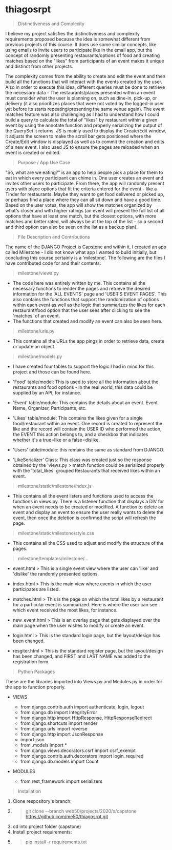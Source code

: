 # thiagosrpt

> Distinctiveness and Complexity

I believe my project satisfies the distinctiveness and complexity requirements proposed because the idea is somewhat different from previous projects of this course. It does use some similar concepts, like using emails to invite users to participate like in the email app, but the concept of randomly presenting restaurants/options of food and creating matches based on the "likes" from participants of an event makes it unique and distinct from other projects.

The complexity comes from the ability to create and edit the event and then build all the functions that will interact with the events created by the user. Also in order to execute this idea, different queries must be done to retrieve the necessary data - The restaurants/places presented within an event must consider what the user is planning on, such as dine-in, pick-up, or delivery (it also prioritizes places that were not voted by the logged-in user yet before its starts repeating/presenting the same venue again). The event matches feature was also challenging as I had to understand how I could build a query to calculate the total of "likes" by restaurant within a given event by using the annotate function and properly serializing the output of the QuerySet it returns. JS is mainly used to display the Create/Edit window, it adjusts the screen to make the scroll bar gets positioned where the Create/Edit window is displayed as well as to commit the creation and edits of a new event. I also used JS to ensure the pages are reloaded when an event is created or edited.

> Purpose / App Use Case

"So, what are we eating?" is an app to help people pick a place for them to eat in which every participant can chime in. One user creates an event and invites other users to participate. From there, the app will randomly present users with place options that fit the criteria entered for the event - like a Tinder for restaurants. Maybe they want to get food delivered or picked up, or perhaps find a place where they can all sit down and have a good time. Based on the user votes, the app will show the matches organized by what's closer and with higher ratings (an event will present the full list of all options that have at least one match, but the closest options, with more matches and better rated, will always be at the top of the list - so a second and third option can also be seen on the list as a backup plan).

> File Description and Contributions

The name of the DJANGO Project is Capstone and within it, I created an app called Milestone - I did not know what app I wanted to build initially, but concluding this course certainly is a 'milestone'. The following are the files I have contributed code for and their contents:

>milestone/views.py
  - The code here was entirely written by me. This contains all the necessary functions to render the pages and retrieve the desired information for the 'ALL EVENTS' page and 'USER'S EVENT PAGES'. This also contains the functions that support the randomization of options within each event as well as the logic that summarizes the likes for each restaurant/food option that the user sees after clicking to see the 'matches' of an event.
  - The functions that created and modify an event can also be seen here.

>milestone/urls.py
  - This contains all the URLs the app pings in order to retrieve data, create or update an object.

>milestone/models.py
  - I have created four tables to support the logic I had in mind for this project and those can be found here.

  - 'Food' table/model: This is used to store all the information about the restaurants and food options - In the real world, this data could be supplied by an API, for instance.

  - 'Event' table/module: This contains the details about an event. Event Name, Organizer, Participants, etc.

  - 'Likes' table/module: This contains the likes given for a single food/restaurant within an event. One record is created to represent the like and the record will contain the USER ID who performed the action, the EVENT this action belongs to, and a checkbox that indicates whether it's a true=like or a false=dislike.

  - 'Users' table/module: this remains the same as standard from DJANGO.

  - 'LikeSerializer' Class: This class was created just so the response obtained by the 'views.py > match function could be serialized properly with the 'total_likes' grouped Restaurants that received likes within an event.

>milestone/static/milestone/index.js
  - This contains all the event listers and functions used to access the functions in views.py. There is a listener function that displays a DIV for when an event needs to be created or modified. A function to delete an event and display an event to ensure the user really wants to delete the event, then once the deletion is confirmed the script will refresh the page.

>milestone/static/milestone/style.css
  - This contains all the CSS used to adjust and modify the structure of the pages.

>milestone/templates/milestone/...

  - event.html > This is a single event view where the user can 'like' and 'dislike' the randomly presented options.

  - index.html > This is the main view where events in which the user participates are listed.

  - matches.html > This is the page on which the total likes by a restaurant for a particular event is summarized. Here is where the user can see which event received the most likes, for instance.

  - new_event.html > This is an overlay page that gets displayed over the main page when the user wishes to modify or create an event.

  - login.html > This is the standard login page, but the layout/design has been changed.

  - resgiter.html > This is the standard register page, but the layout/design has been changed, and FIRST and LAST NAME was added to the registration form.

> Python Packages

These are the libraries imported into Views.py and Modules.py in order for the app to function properly.

* VIEWS
  - from django.contrib.auth import authenticate, login, logout
  - from django.db import IntegrityError
  - from django.http import HttpResponse, HttpResponseRedirect
  - from django.shortcuts import render
  - from django.urls import reverse
  - from django.http import JsonResponse
  - import json
  - from .models import *
  - from django.views.decorators.csrf import csrf_exempt
  - from django.contrib.auth.decorators import login_required
  - from django.db.models import Count

* MODULES
  - from rest_framework import serializers

>Installation
  1. Clone respository's branch:
  2. >git clone --branch web50/projects/2020/x/capstone https://github.com/me50/thiagosrpt.git
  3. cd into project folder (capstone)
  4. Install project requirements:
  5. >pip install -r requirements.txt
